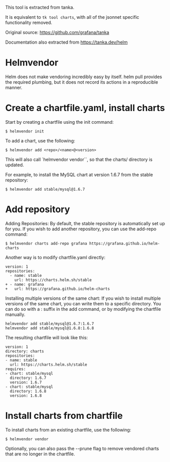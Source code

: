 This tool is extracted from tanka.

It is equivalent to `tk tool charts`, with all of the jsonnet specific functionality removed.

Original source: https://github.com/grafana/tanka

Documentation also extracted from https://tanka.dev/helm

# Helmvendor

Helm does not make vendoring incredibly easy by itself. helm pull provides the required plumbing, but it does not record its actions in a reproducible manner.

# Create a chartfile.yaml, install charts
Start by creating a chartfile using the init command:
```
$ helmvendor init
```

To add a chart, use the following:
```
$ helmvendor add <repo>/<name>@<version>
```

This will also call `helmvendor vendor``, so that the charts/ directory is updated.

For example, to install the MySQL chart at version 1.6.7 from the stable repository:
```
$ helmvendor add stable/mysql@1.6.7
```

# Add repository
Adding Repositories: By default, the stable repository is automatically set up for you. If you wish to add another repository, you can use the add-repo command:
```
$ helmvendor charts add-repo grafana https://grafana.github.io/helm-charts
```

Another way is to modify chartfile.yaml directly:
```
version: 1
repositories:
  - name: stable
    url: https://charts.helm.sh/stable
+ - name: grafana
+   url: https://grafana.github.io/helm-charts
```

Installing multiple versions of the same chart: If you wish to install multiple versions of the same chart, you can write them to a specific directory.
You can do so with a :<directory> suffix in the add command, or by modifying the chartfile manually.

```
helmvendor add stable/mysql@1.6.7:1.6.7
helmvendor add stable/mysql@1.6.8:1.6.8
```

The resulting chartfile will look like this:
```
version: 1
directory: charts
repositories:
- name: stable
  url: https://charts.helm.sh/stable
requires:
- chart: stable/mysql
  directory: 1.6.7
  version: 1.6.7
- chart: stable/mysql
  directory: 1.6.8
  version: 1.6.8
```

# Install charts from chartfile
To install charts from an existing chartfile, use the following:
```
$ helmvendor vendor
```
Optionally, you can also pass the --prune flag to remove vendored charts that are no longer in the chartfile.
